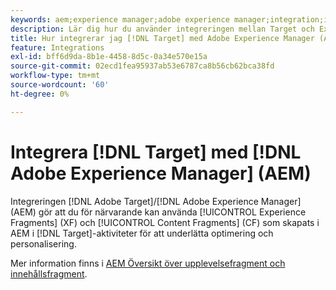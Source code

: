```yaml
---
keywords: aem;experience manager;adobe experience manager;integration;integration
description: Lär dig hur du använder integreringen mellan Target och Experience Manager.
title: Hur integrerar jag [!DNL Target] med Adobe Experience Manager (AEM)?
feature: Integrations
exl-id: bff6d9da-8b1e-4458-8d5c-0a34e570e15a
source-git-commit: 02ecd1fea95937ab53e6787ca8b56cb62bca38fd
workflow-type: tm+mt
source-wordcount: '60'
ht-degree: 0%

---
```


# Integrera [!DNL Target] med [!DNL Adobe Experience Manager] (AEM)

Integreringen [!DNL Adobe Target]/[!DNL Adobe Experience Manager] (AEM) gör att du för närvarande kan använda [!UICONTROL Experience Fragments] (XF) och [!UICONTROL Content Fragments] (CF) som skapats i AEM i [!DNL Target]-aktiviteter för att underlätta optimering och personalisering.

Mer information finns i [AEM Översikt över upplevelsefragment och innehållsfragment](/help/main/c-integrating-target-with-mac/aem/aem-experience-and-content-fragments.md).
